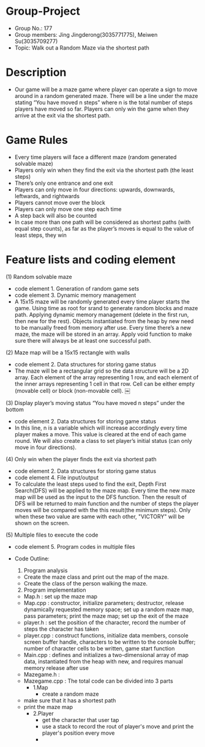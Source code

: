 # Group-Project

- Group No.: 177
- Group members: Jing Jingderong(3035771775), Meiwen Su(3035709277)
- Topic: Walk out a Random Maze via the shortest path


# Description
- Our game will be a maze game where player can operate a sign to move around in a random generated maze. There will be a line under the maze stating “You have moved n steps” where n is the total number of steps players have moved so far. Players can only win the game when they arrive at the exit via the shortest path.

# Game Rules
- Every time players will face a different maze (random generated solvable maze)
- Players only win when they find the exit via the shortest path (the least steps)
- There’s only one entrance and one exit
- Players can only move in four directions: upwards, downwards, leftwards, and rightwards
- Players cannot move over the block
- Players can only move one step each time
- A step back will also be counted
- In case more than one path will be considered as shortest paths (with equal step counts), as far as the player’s moves is equal to the value of least steps, they win

# Feature lists and coding element
(1) Random solvable maze
- code element 1. Generation of random game sets
- code element 3. Dynamic memory management
- A 15x15 maze will be randomly generated every time player starts the game. Using time as root for srand to generate random blocks and maze path. Applying dynamic memory management (delete in the first run, then new for the rest). Objects instantiated from the heap by new need to be manually freed from memory after use. Every time there’s a new maze, the maze will be stored in an array. Apply void function to make sure there will always be at least one successful path.

(2) Maze map will be a 15x15 rectangle with walls
- code element 2. Data structures for storing game status
- The maze will be a rectangular grid so the data structure will be a 2D array. Each element of the array representing 1 row, and each element of the inner arrays representing 1 cell in that row. Cell can be either empty (movable cell) or block (non-movable cell). 
			￼

(3) Display player’s moving status “You have moved n steps” under the bottom
- code element 2. Data structures for storing game status
- In this line, n is a variable which will increase accordingly every time player makes a move. This value is cleared at the end of each game round. We will also create a class to set player’s initial status (can only move in four directions).

(4) Only win when the player finds the exit via shortest path
- code element 2. Data structures for storing game status
- code element 4. File input/output
- To calculate the least steps used to find the exit, Depth First Search(DFS) will be applied to the maze map. Every time the new maze map will be used as the input to the DFS function. Then the result of DFS will be returned to main function and the number of steps the player moves will be compared with the this result(the minimum steps). Only when these two value are same with each other, "VICTORY" will be shown on the screen.

(5) Multiple files to execute the code
- code element 5. Program codes in multiple files
- Code Outline:
  1. Program analysis
    - Create the maze class and print out the map of the maze.
    - Create the class of the person walking the maze.

  2. Program implementation
    - Map.h : set up the maze map
    - Map.cpp : constructor, initialize parameters; destructor, release dynamically requested memory space; set up a random maze map, pass parameters; print the maze map; set up the exit of the maze
    - player.h : set the position of the character, record the number of steps the character has taken
    - player.cpp : construct functions, initialize data members, console screen buffer handle, characters to be written to the console buffer; number of character cells to be written, game start function
    - Main.cpp : defines and initializes a two-dimensional array of map data, instantiated from the heap with new, and requires manual memory release after use
    - Mazegame.h : 
    - Mazegame.cpp : The total code can be divided into 3 parts
      - 1.Map
        - create a random maze 
	- make sure that it has a shortest path
	- print the maze map
      - 2.Player
        - get the character that user tap 
        - use a stack to record the rout of player's move and print the player's position every move
        -       













